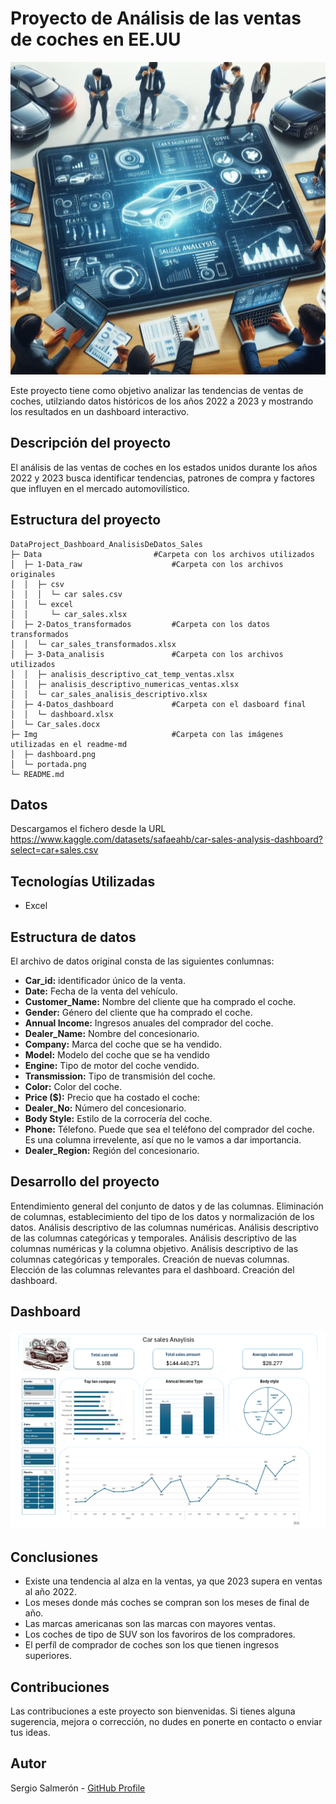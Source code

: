 # Proyecto de Análisis de las ventas de coches en EE.UU
<div style="text-align: center;">
    <img src="Img/portada.png" alt="portada" />
</div>

Este proyecto tiene como objetivo analizar las tendencias de ventas de coches, utilziando datos históricos de los años 2022 a 2023 y mostrando los resultados en un dashboard interactivo.    

## Descripción del proyecto
El análisis de las ventas de coches en los estados unidos durante los años 2022 y 2023 busca identificar tendencias, patrones de compra y factores que influyen en el mercado automovilístico.  

## Estructura del proyecto
```
DataProject_Dashboard_AnalisisDeDatos_Sales
├─ Data                         #Carpeta con los archivos utilizados
│  ├─ 1-Data_raw                    #Carpeta con los archivos originales
│  │  ├─ csv
│  │  │  └─ car sales.csv
│  │  └─ excel
│  │     └─ car_sales.xlsx
│  ├─ 2-Datos_transformados         #Carpeta con los datos transformados
│  │  └─ car_sales_transformados.xlsx
│  ├─ 3-Data_analisis               #Carpeta con los archivos utilizados
│  │  ├─ analisis_descriptivo_cat_temp_ventas.xlsx
│  │  ├─ analisis_descriptivo_numericas_ventas.xlsx
│  │  └─ car_sales_analisis_descriptivo.xlsx
│  ├─ 4-Datos_dashboard             #Carpeta con el dasboard final
│  │  └─ dashboard.xlsx
│  └─ Car_sales.docx
├─ Img                              #Carpeta con las imágenes utilizadas en el readme-md
│  ├─ dashboard.png
│  └─ portada.png
└─ README.md
```

## Datos
Descargamos el fichero desde la URL https://www.kaggle.com/datasets/safaeahb/car-sales-analysis-dashboard?select=car+sales.csv    

## Tecnologías Utilizadas
- Excel

## Estructura de datos

El archivo de datos original consta de las siguientes conlumnas:  
- **Car_id:** identificador único de la venta.  
- **Date:** Fecha de la venta del vehículo.
- **Customer_Name:** Nombre del cliente que ha comprado el coche.
- **Gender:** Género del cliente que ha comprado el coche.
- **Annual Income:** Ingresos anuales del comprador del coche.
- **Dealer_Name:** Nombre del concesionario.
- **Company:** Marca del coche que se ha vendido.
- **Model:** Modelo del coche que se ha vendido
- **Engine:** Tipo de motor del coche vendido. 
- **Transmission:** Tipo de transmisión del coche.
- **Color:** Color del coche.
- **Price ($):** Precio que ha costado el coche:
- **Dealer_No:** Número del concesionario.
- **Body Style:** Estilo de la corrocería del coche.
- **Phone:** Télefono. Puede que sea el teléfono del comprador del coche. Es una columna irrevelente, así que no le vamos a dar importancia.
- **Dealer_Region:** Región del concesionario.


## Desarrollo del proyecto

Entendimiento general del conjunto de datos y de las columnas.
Eliminación de columnas, establecimiento del tipo de los datos y normalización de los datos.
Análisis descriptivo de las columnas numéricas.
Análisis descriptivo de las columnas categóricas y temporales.
Análisis descriptivo de las columnas numéricas y la columna objetivo.
Análisis descriptivo de las columnas categóricas y temporales. Creación de nuevas columnas.
Elección de las columnas relevantes para el dashboard.
Creación del dashboard.

## Dashboard
<div style="text-align: center;">
    <img src="Img/dashboard.png" alt="dashboard" />
</div>

## Conclusiones
- Existe una tendencia al alza en la ventas, ya que 2023 supera en ventas al año 2022.  
- Los meses donde más coches se compran son los meses de final de año.  
- Las marcas americanas son las marcas con mayores ventas.  
- Los coches de tipo de SUV son los favoriros de los compradores.  
- El perfíl de comprador de coches son los que tienen ingresos superiores.

## Contribuciones
Las contribuciones a este proyecto son bienvenidas. Si tienes alguna sugerencia, mejora o corrección, no dudes en ponerte en contacto o enviar tus ideas.

## Autor
Sergio Salmerón - [GitHub Profile](https://github.com/SergioSalm)